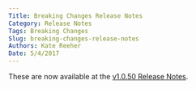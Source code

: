 ```yaml
---
Title: Breaking Changes Release Notes
Category: Release Notes
Tags: Breaking Changes
Slug: breaking-changes-release-notes
Authors: Kate Reeher
Date: 5/4/2017
---
```

These are now available at the [v1.0.50 Release Notes]({filename}/v50.md).
